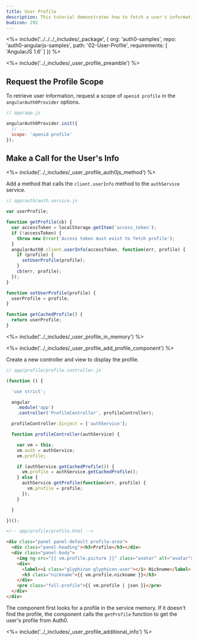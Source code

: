 ```yaml
---
title: User Profile
description: This tutorial demonstrates how to fetch a user's information from Auth0
budicon: 292
---
```


<%= include('../../../_includes/_package', {
  org: 'auth0-samples',
  repo: 'auth0-angularjs-samples',
  path: '02-User-Profile',
  requirements: [
    'AngularJS 1.6'
  ]
}) %>

<%= include('../_includes/_user_profile_preamble') %>

## Request the Profile Scope

To retrieve user information, request a scope of `openid profile` in the `angularAuth0Provider` options. 

```js
// app/app.js

angularAuth0Provider.init({
  // ...
  scope: 'openid profile'
});
``` 

## Make a Call for the User's Info

<%= include('../_includes/_user_profile_auth0js_method') %>

Add a method that calls the `client.userInfo` method to the `authService` service.

```js
// app/auth/auth.service.js

var userProfile;

function getProfile(cb) {
  var accessToken = localStorage.getItem('access_token');
  if (!accessToken) {
    throw new Error('Access token must exist to fetch profile');
  }
  angularAuth0.client.userInfo(accessToken, function(err, profile) {
    if (profile) {
      setUserProfile(profile);
    }
    cb(err, profile);
  });
}

function setUserProfile(profile) {
  userProfile = profile;
}

function getCachedProfile() {
  return userProfile;
}
```

<%= include('../_includes/_user_profile_in_memory') %>

<%= include('../_includes/_user_profile_add_profile_component') %>

Create a new controller and view to display the profile.

```js
// app/profile/profile.controller.js

(function () {

  'use strict';

  angular
    .module('app')
    .controller('ProfileController', profileController);

  profileController.$inject = ['authService'];

  function profileController(authService) {

    var vm = this;
    vm.auth = authService;
    vm.profile;

    if (authService.getCachedProfile()) {
      vm.profile = authService.getCachedProfile();
    } else {
      authService.getProfile(function(err, profile) {
        vm.profile = profile;
      });
    }

  }

})();
```

```html
<!-- app/profile/profile.html -->

<div class="panel panel-default profile-area">
  <div class="panel-heading"><h3>Profile</h3></div>
  <div class="panel-body">
    <img ng-src="{{ vm.profile.picture }}" class="avatar" alt="avatar">
    <div>
      <label><i class="glyphicon glyphicon-user"></i> Nickname</label>
      <h3 class="nickname">{{ vm.profile.nickname }}</h3>
    </div>
    <pre class="full-profile">{{ vm.profile | json }}</pre>
  </div>
</div>
```

The component first looks for a profile in the service memory. If it doesn't find the profile, the component calls the `getProfile` function to get the user's profile from Auth0.

<%= include('../_includes/_user_profile_additional_info') %>